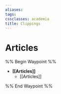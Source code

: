 ```yaml
---
aliases: 
tags: 
cssclasses: academia
title: Clippings
---
```


# Articles

%% Begin Waypoint %%
- **[[Articles]]**
	- [[Articles]]

%% End Waypoint %%

